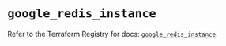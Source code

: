# `google_redis_instance`

Refer to the Terraform Registry for docs: [`google_redis_instance`](https://registry.terraform.io/providers/hashicorp/google-beta/6.49.2/docs/resources/google_redis_instance).
